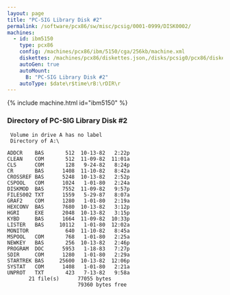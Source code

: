 ```yaml
---
layout: page
title: "PC-SIG Library Disk #2"
permalink: /software/pcx86/sw/misc/pcsig/0001-0999/DISK0002/
machines:
  - id: ibm5150
    type: pcx86
    config: /machines/pcx86/ibm/5150/cga/256kb/machine.xml
    diskettes: /machines/pcx86/diskettes.json,/disks/pcsig0/pcx86/diskettes.json
    autoGen: true
    autoMount:
      B: "PC-SIG Library Disk #2"
    autoType: $date\r$time\rB:\rDIR\r
---
```


{% include machine.html id="ibm5150" %}

### Directory of PC-SIG Library Disk #2

     Volume in drive A has no label
     Directory of A:\

    ADDCR    BAS       512  10-13-82   2:22p
    CLEAN    COM       512  11-09-82  11:01a
    CLS      COM       128   9-24-82   8:24p
    CR       BAS      1408  11-10-82   8:42a
    CROSSREF BAS      5248  10-13-82   2:52p
    CSPOOL   COM      1024   1-01-80   2:24a
    DISKMOD  BAS      7552  11-09-82   9:57p
    FILES002 TXT      1559   5-29-87   8:07a
    GRAF2    COM      1280   1-01-80   2:19a
    HEXCONV  BAS      7680  10-13-82   3:12p
    HGRI     EXE      2048  10-13-82   3:15p
    KYBD     BAS      1664  11-09-82  10:33p
    LISTER   BAS     10112   1-01-80  12:02a
    MONITOR            640  11-10-82   8:45a
    MSPOOL   COM       768   1-01-80   2:25a
    NEWKEY   BAS       256  10-13-82   2:46p
    PROGRAM  DOC      5953   1-18-83   7:27p
    SDIR     COM      1280   1-01-80   2:29a
    STARTREK BAS     25600  10-13-82  12:06p
    SYSTAT   COM      1408   1-01-80   2:21a
    UNPROT   TXT       423   7-13-82   9:58a
           21 file(s)      77055 bytes
                           79360 bytes free
